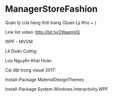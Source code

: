 ﻿# ManagerStoreFashion
Quản lý cửa hàng thời trang (Quản Lý Kho + )

Link list video: http://bit.ly/2WaqmVQ

WPF - MVVM 

Lê Doãn Cường

Lưu Nguyễn Khải Hoàn


Cài đặt trong visual 2017:

Install-Package MaterialDesignThemes

Install-Package System.Windows.Interactivity.WPF
